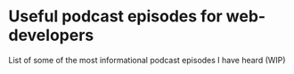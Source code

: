 # Useful podcast episodes for web-developers
List of some of the most informational podcast episodes I have heard (WIP)

